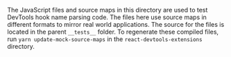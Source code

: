 The JavaScript files and source maps in this directory are used to test DevTools hook name parsing code. The files here use source maps in different formats to mirror real world applications. The source for the files is located in the parent `__tests__` folder. To regenerate these compiled files, run `yarn update-mock-source-maps` in the `react-devtools-extensions` directory.